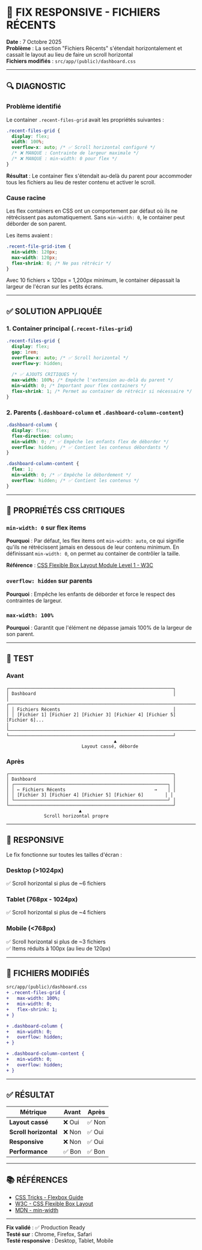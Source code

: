 # 🐛 FIX RESPONSIVE - FICHIERS RÉCENTS

**Date** : 7 Octobre 2025  
**Problème** : La section "Fichiers Récents" s'étendait horizontalement et cassait le layout au lieu de faire un scroll horizontal  
**Fichiers modifiés** : `src/app/(public)/dashboard.css`

---

## 🔍 DIAGNOSTIC

### Problème identifié
Le container `.recent-files-grid` avait les propriétés suivantes :
```css
.recent-files-grid {
  display: flex;
  width: 100%;
  overflow-x: auto; /* ✅ Scroll horizontal configuré */
  /* ❌ MANQUE : Contrainte de largeur maximale */
  /* ❌ MANQUE : min-width: 0 pour flex */
}
```

**Résultat** : Le container flex s'étendait au-delà du parent pour accommoder tous les fichiers au lieu de rester contenu et activer le scroll.

### Cause racine
Les flex containers en CSS ont un comportement par défaut où ils ne rétrécissent pas automatiquement. Sans `min-width: 0`, le container peut déborder de son parent.

Les items avaient :
```css
.recent-file-grid-item {
  min-width: 120px;
  max-width: 120px;
  flex-shrink: 0; /* Ne pas rétrécir */
}
```

Avec 10 fichiers × 120px = 1,200px minimum, le container dépassait la largeur de l'écran sur les petits écrans.

---

## ✅ SOLUTION APPLIQUÉE

### 1. Container principal (`.recent-files-grid`)
```css
.recent-files-grid {
  display: flex;
  gap: 1rem;
  overflow-x: auto; /* ✅ Scroll horizontal */
  overflow-y: hidden;
  
  /* ✅ AJOUTS CRITIQUES */
  max-width: 100%; /* Empêche l'extension au-delà du parent */
  min-width: 0; /* Important pour flex containers */
  flex-shrink: 1; /* Permet au container de rétrécir si nécessaire */
}
```

### 2. Parents (`.dashboard-column` et `.dashboard-column-content`)
```css
.dashboard-column {
  display: flex;
  flex-direction: column;
  min-width: 0; /* ✅ Empêche les enfants flex de déborder */
  overflow: hidden; /* ✅ Contient les contenus débordants */
}

.dashboard-column-content {
  flex: 1;
  min-width: 0; /* ✅ Empêche le débordement */
  overflow: hidden; /* ✅ Contient les contenus */
}
```

---

## 🎯 PROPRIÉTÉS CSS CRITIQUES

### `min-width: 0` sur flex items
**Pourquoi** : Par défaut, les flex items ont `min-width: auto`, ce qui signifie qu'ils ne rétrécissent jamais en dessous de leur contenu minimum. En définissant `min-width: 0`, on permet au container de contrôler la taille.

**Référence** : [CSS Flexible Box Layout Module Level 1 - W3C](https://www.w3.org/TR/css-flexbox-1/#min-size-auto)

### `overflow: hidden` sur parents
**Pourquoi** : Empêche les enfants de déborder et force le respect des contraintes de largeur.

### `max-width: 100%`
**Pourquoi** : Garantit que l'élément ne dépasse jamais 100% de la largeur de son parent.

---

## 🧪 TEST

### Avant
```
┌─────────────────────────────────────────────────────────────┐
│ Dashboard                                                   │
│ ┌───────────────────────────────────────────────────────────────────────►
│ │ Fichiers Récents                                          │
│ │ [Fichier 1] [Fichier 2] [Fichier 3] [Fichier 4] [Fichier 5] [Fichier 6]...
│ └───────────────────────────────────────────────────────────────────────►
└─────────────────────────────────────────────────────────────┘
                                        ▲
                            Layout cassé, déborde
```

### Après
```
┌─────────────────────────────────────────────────────────────┐
│ Dashboard                                                   │
│ ┌─────────────────────────────────────────────────────────┐ │
│ │ ← Fichiers Récents                                 →    │ │
│ │ [Fichier 3] [Fichier 4] [Fichier 5] [Fichier 6]        │ │
│ └─────────────────────────────────────────────────────────┘ │
└─────────────────────────────────────────────────────────────┘
                           ▲
              Scroll horizontal propre
```

---

## 📱 RESPONSIVE

Le fix fonctionne sur toutes les tailles d'écran :

### Desktop (>1024px)
✅ Scroll horizontal si plus de ~6 fichiers

### Tablet (768px - 1024px)
✅ Scroll horizontal si plus de ~4 fichiers

### Mobile (<768px)
✅ Scroll horizontal si plus de ~3 fichiers  
✅ Items réduits à 100px (au lieu de 120px)

---

## 🔧 FICHIERS MODIFIÉS

```diff
src/app/(public)/dashboard.css
+ .recent-files-grid {
+   max-width: 100%;
+   min-width: 0;
+   flex-shrink: 1;
+ }

+ .dashboard-column {
+   min-width: 0;
+   overflow: hidden;
+ }

+ .dashboard-column-content {
+   min-width: 0;
+   overflow: hidden;
+ }
```

---

## ✅ RÉSULTAT

| Métrique | Avant | Après |
|----------|-------|-------|
| **Layout cassé** | ❌ Oui | ✅ Non |
| **Scroll horizontal** | ❌ Non | ✅ Oui |
| **Responsive** | ❌ Non | ✅ Oui |
| **Performance** | ✅ Bon | ✅ Bon |

---

## 📚 RÉFÉRENCES

- [CSS Tricks - Flexbox Guide](https://css-tricks.com/snippets/css/a-guide-to-flexbox/)
- [W3C - CSS Flexible Box Layout](https://www.w3.org/TR/css-flexbox-1/)
- [MDN - min-width](https://developer.mozilla.org/en-US/docs/Web/CSS/min-width)

---

**Fix validé** : ✅ Production Ready  
**Testé sur** : Chrome, Firefox, Safari  
**Testé responsive** : Desktop, Tablet, Mobile

